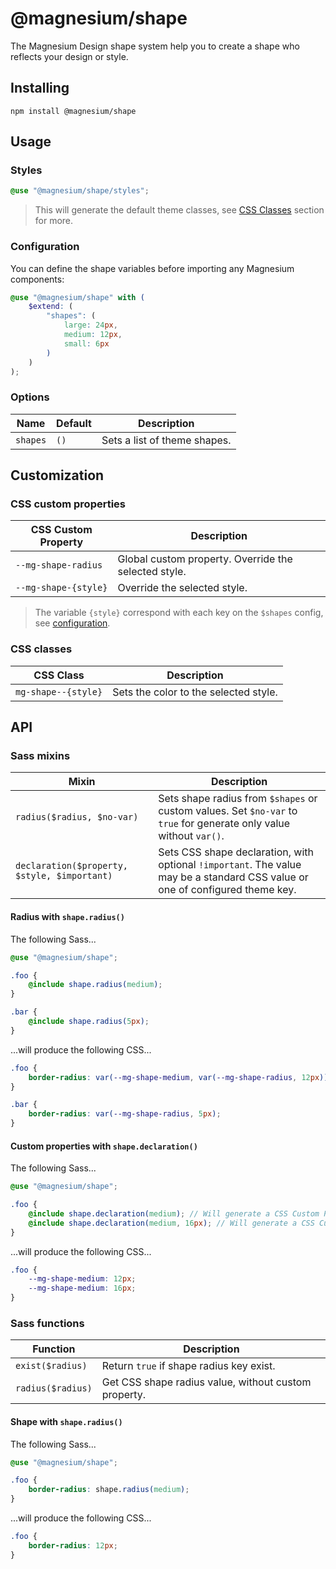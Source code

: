 # @magnesium/shape

The Magnesium Design shape system help you to create a shape who reflects your design or style.

## Installing

```shell
npm install @magnesium/shape
```

## Usage

### Styles

```scss
@use "@magnesium/shape/styles";
```

> This will generate the default theme classes, see [CSS Classes](#css-classes) section for more.

### Configuration

You can define the shape variables before importing any Magnesium components:

```scss
@use "@magnesium/shape" with (
    $extend: (
        "shapes": (
            large: 24px,
            medium: 12px,
            small: 6px
        )
    )
);
```

### Options

| Name     | Default | Description                  |
|----------|---------|------------------------------|
| `shapes` | `()`    | Sets a list of theme shapes. |

## Customization

### CSS custom properties

| CSS Custom Property  | Description                                          |
|----------------------|------------------------------------------------------|
| `--mg-shape-radius`  | Global custom property. Override the selected style. |
| `--mg-shape-{style}` | Override the selected style.                         |

> The variable `{style}` correspond with each key on the `$shapes` config, see [configuration](#Configuration).

### CSS classes

| CSS Class           | Description                                      |
|---------------------|--------------------------------------------------|
| `mg-shape--{style}` | Sets the color to the selected style.            |

## API

### Sass mixins

| Mixin                                        | Description                                                                                                                   |
|----------------------------------------------|-------------------------------------------------------------------------------------------------------------------------------|
| `radius($radius, $no-var)`                   | Sets shape radius from `$shapes` or custom values. Set `$no-var` to `true` for generate only value without `var()`.           |
| `declaration($property, $style, $important)` | Sets CSS shape declaration, with optional `!important`. The value may be a standard CSS value or one of configured theme key. |

#### Radius with `shape.radius()`

The following Sass...

```scss
@use "@magnesium/shape";

.foo {
    @include shape.radius(medium);
}

.bar {
    @include shape.radius(5px);
}
```

...will produce the following CSS...

```css
.foo {
    border-radius: var(--mg-shape-medium, var(--mg-shape-radius, 12px));
}

.bar {
    border-radius: var(--mg-shape-radius, 5px);
}
```

#### Custom properties with `shape.declaration()`

The following Sass...

```scss
@use "@magnesium/shape";

.foo {
    @include shape.declaration(medium); // Will generate a CSS Custom Property with default shape.
    @include shape.declaration(medium, 16px); // Will generate a CSS Custom Property with new shape.
}
```

...will produce the following CSS...

```css
.foo {
    --mg-shape-medium: 12px;
    --mg-shape-medium: 16px;
}
```

### Sass functions

| Function          | Description                                          |
|-------------------|------------------------------------------------------|
| `exist($radius)`  | Return `true` if shape radius key exist.             |
| `radius($radius)` | Get CSS shape radius value, without custom property. |

#### Shape with `shape.radius()`

The following Sass...

```scss
@use "@magnesium/shape";

.foo {
    border-radius: shape.radius(medium);
}
```

...will produce the following CSS...

```css
.foo {
    border-radius: 12px;
}
```
